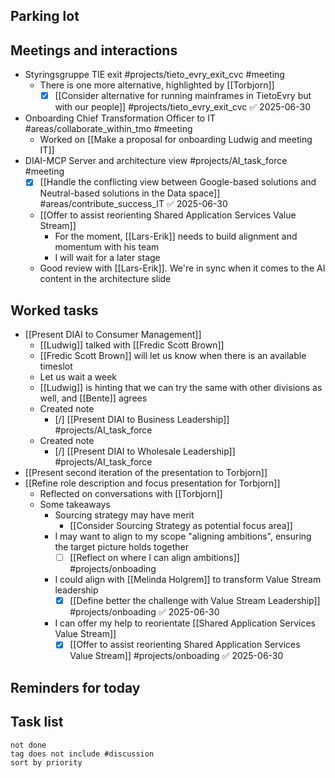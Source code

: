 ## Parking lot
## Meetings and interactions
- Styringsgruppe TIE exit #projects/tieto_evry_exit_cvc  #meeting 
	- There is one more alternative, highlighted by [[Torbjorn]]
		- [x] [[Consider alternative for running mainframes in TietoEvry but with our people]] #projects/tieto_evry_exit_cvc ✅ 2025-06-30
- Onboarding Chief Transformation Officer to IT #areas/collaborate_within_tmo  #meeting 
	- Worked on [[Make a proposal for onboarding Ludwig and meeting IT]]
- DIAI-MCP Server and architecture view #projects/AI_task_force #meeting 
	- [x] [[Handle the conflicting view between Google-based solutions and Neutral-based solutions in the Data space]] #areas/contribute_success_IT ✅ 2025-06-30
	- [[Offer to assist reorienting Shared Application Services Value Stream]]
		- For the moment, [[Lars-Erik]] needs to build alignment and momentum with his team
		- I will wait for a later stage
	- Good review with [[Lars-Erik]]. We're in sync when it comes to the AI content in the architecture slide

## Worked tasks
- [[Present DIAI to Consumer Management]]
	- [[Ludwig]] talked with [[Fredic Scott Brown]]
	- [[Fredic Scott Brown]] will let us know when there is an available timeslot
	- Let us wait a week
	- [[Ludwig]] is hinting that we can try the same with other divisions as well, and [[Bente]] agrees
	- Created note 
		- [/] [[Present DIAI to Business Leadership]] #projects/AI_task_force
	- Created note 
		- [/] [[Present DIAI to Wholesale Leadership]] #projects/AI_task_force
- [[Present second iteration of the presentation to Torbjorn]]
- [[Refine role description and focus presentation for Torbjorn]]
	- Reflected on conversations with [[Torbjorn]]
	- Some takeaways
		- Sourcing strategy may have merit
			- [[Consider Sourcing Strategy as potential focus area]]
		- I may want to align to my scope "aligning ambitions", ensuring the target picture holds together
			- [ ] [[Reflect on where I can align ambitions]] #projects/onboading 
		- I could align with [[Melinda Holgrem]] to transform Value Stream leadership
			- [x] [[Define better the challenge with Value Stream Leadership]] #projects/onboading ✅ 2025-06-30
		- I can offer my help to reorientate [[Shared Application Services Value Stream]] 
			- [x] [[Offer to assist reorienting Shared Application Services Value Stream]] #projects/onboading ✅ 2025-06-30
## Reminders for today

## Task list

```tasks
not done
tag does not include #discussion 
sort by priority
```
